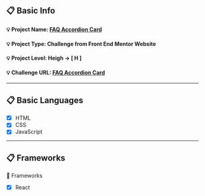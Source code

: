 ## :clipboard: Basic Info
  #### :bulb: Project Name: [**FAQ Accordion Card**](https://a7m3d000.github.io/H--FAQ-Accordion-Card/)
  #### :bulb: Project Type: **Challenge** from **Front End Mentor** Website 
  #### :bulb: Project Level: **Heigh** -> **[ H ]**
  
  #### :bulb: Challenge URL: [**FAQ Accordion Card**](https://www.frontendmentor.io/challenges/faq-accordion-card-XlyjD0Oam)
  
---

## :clipboard: Basic Languages
 - [x] HTML
 - [x] CSS
 - [x] JavaScript

---

## :clipboard: Frameworks
 :pushpin: Frameworks
   - [x] React


